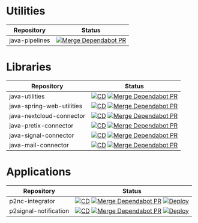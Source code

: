 # Utilities
| Repository | Status |
| -- | -- |
| java-pipelines | [![Merge Dependabot PR](https://github.com/derBobby/java-pipelines/actions/workflows/dependabot-automerge.yml/badge.svg)](https://github.com/derBobby/java-pipelines/actions/workflows/dependabot-automerge.yml) |


# Libraries
| Repository | Status |
| -- | -- |
| java-utilities | [![CD](https://github.com/derBobby/java-utilities/actions/workflows/test-and-publish.yml/badge.svg)](https://github.com/derBobby/java-utilities/actions/workflows/test-and-publish.yml) [![Merge Dependabot PR](https://github.com/derBobby/java-utilities/actions/workflows/dependabot-automerge.yml/badge.svg)](https://github.com/derBobby/java-utilities/actions/workflows/dependabot-automerge.yml) |
| java-spring-web-utilities | [![CD](https://github.com/derBobby/java-spring-web-utilities/actions/workflows/test-and-publish.yml/badge.svg)](https://github.com/derBobby/java-spring-web-utilities/actions/workflows/test-and-publish.yml) [![Merge Dependabot PR](https://github.com/derBobby/java-spring-web-utilities/actions/workflows/dependabot-automerge.yml/badge.svg)](https://github.com/derBobby/java-spring-web-utilities/actions/workflows/dependabot-automerge.yml) |
| java-nextcloud-connector | [![CD](https://github.com/derBobby/java-nextcloud-connector/actions/workflows/test-and-publish.yml/badge.svg)](https://github.com/derBobby/java-nextcloud-connector/actions/workflows/test-and-publish.yml) [![Merge Dependabot PR](https://github.com/derBobby/java-nextcloud-connector/actions/workflows/dependabot-automerge.yml/badge.svg)](https://github.com/derBobby/java-nextcloud-connector/actions/workflows/dependabot-automerge.yml) |
| java-pretix-connector | [![CD](https://github.com/derBobby/java-pretix-connector/actions/workflows/test-and-publish.yml/badge.svg)](https://github.com/derBobby/java-pretix-connector/actions/workflows/test-and-publish.yml) [![Merge Dependabot PR](https://github.com/derBobby/java-pretix-connector/actions/workflows/dependabot-automerge.yml/badge.svg)](https://github.com/derBobby/java-pretix-connector/actions/workflows/dependabot-automerge.yml) |
| java-signal-connector | [![CD](https://github.com/derBobby/java-signal-connector/actions/workflows/test-and-publish.yml/badge.svg)](https://github.com/derBobby/java-signal-connector/actions/workflows/test-and-publish.yml) [![Merge Dependabot PR](https://github.com/derBobby/java-signal-connector/actions/workflows/dependabot-automerge.yml/badge.svg)](https://github.com/derBobby/java-signal-connector/actions/workflows/dependabot-automerge.yml) |
| java-mail-connector | [![CD](https://github.com/derBobby/java-mail-connector/actions/workflows/test-and-publish.yml/badge.svg)](https://github.com/derBobby/java-mail-connector/actions/workflows/test-and-publish.yml) [![Merge Dependabot PR](https://github.com/derBobby/java-mail-connector/actions/workflows/dependabot-automerge.yml/badge.svg)](https://github.com/derBobby/java-mail-connector/actions/workflows/dependabot-automerge.yml) |


# Applications
| Repository | Status |
| -- | -- |
| p2nc-integrator | [![CD](https://github.com/derBobby/p2nc-integrator/actions/workflows/test-and-deploy.yml/badge.svg)](https://github.com/derBobby/p2nc-integrator/actions/workflows/test-and-deploy.yml) [![Merge Dependabot PR](https://github.com/derBobby/p2nc-integrator/actions/workflows/dependabot-automerge.yml/badge.svg)](https://github.com/derBobby/p2nc-integrator/actions/workflows/dependabot-automerge.yml) [![Deploy](https://github.com/derBobby/p2nc-integrator/actions/workflows/deploy.yml/badge.svg)](https://github.com/derBobby/p2nc-integrator/actions/workflows/deploy.yml) |
| p2signal-notification | [![CD](https://github.com/derBobby/p2signal-notification/actions/workflows/test-and-deploy.yml/badge.svg)](https://github.com/derBobby/p2signal-notification/actions/workflows/test-and-deploy.yml) [![Merge Dependabot PR](https://github.com/derBobby/p2signal-notification/actions/workflows/dependabot-automerge.yml/badge.svg)](https://github.com/derBobby/p2signal-notification/actions/workflows/dependabot-automerge.yml) [![Deploy](https://github.com/derBobby/p2signal-notification/actions/workflows/deploy.yml/badge.svg)](https://github.com/derBobby/p2signal-notification/actions/workflows/deploy.yml) |

